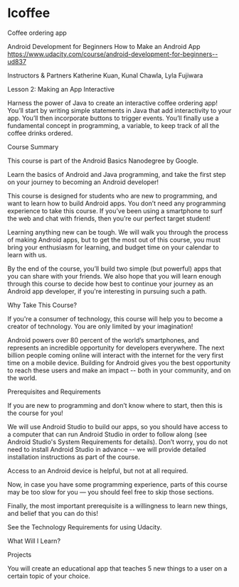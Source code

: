# Icoffee
Coffee ordering app

Android Development for Beginners
How to Make an Android App
https://www.udacity.com/course/android-development-for-beginners--ud837

Instructors & Partners
Katherine Kuan,
Kunal Chawla,
Lyla Fujiwara

Lesson 2: Making an App Interactive

Harness the power of Java to create an interactive coffee ordering app! You’ll start by writing simple statements in Java that add interactivity to your app. You’ll then incorporate buttons to trigger events. You’ll finally use a fundamental concept in programming, a variable, to keep track of all the coffee drinks ordered.


Course Summary

This course is part of the Android Basics Nanodegree by Google.

Learn the basics of Android and Java programming, and take the first step on your journey to becoming an Android developer!

This course is designed for students who are new to programming, and want to learn how to build Android apps. You don’t need any programming experience to take this course. If you’ve been using a smartphone to surf the web and chat with friends, then you’re our perfect target student!

Learning anything new can be tough. We will walk you through the process of making Android apps, but to get the most out of this course, you must bring your enthusiasm for learning, and budget time on your calendar to learn with us.

By the end of the course, you’ll build two simple (but powerful) apps that you can share with your friends. We also hope that you will learn enough through this course to decide how best to continue your journey as an Android app developer, if you're interesting in pursuing such a path.

Why Take This Course?

If you're a consumer of technology, this course will help you to become a creator of technology. You are only limited by your imagination!

Android powers over 80 percent of the world’s smartphones, and represents an incredible opportunity for developers everywhere. The next billion people coming online will interact with the internet for the very first time on a mobile device. Building for Android gives you the best opportunity to reach these users and make an impact -- both in your community, and on the world.

Prerequisites and Requirements

If you are new to programming and don’t know where to start, then this is the course for you!

We will use Android Studio to build our apps, so you should have access to a computer that can run Android Studio in order to follow along (see Android Studio's System Requirements for details). Don’t worry, you do not need to install Android Studio in advance -- we will provide detailed installation instructions as part of the course.

Access to an Android device is helpful, but not at all required.

Now, in case you have some programming experience, parts of this course may be too slow for you — you should feel free to skip those sections.

Finally, the most important prerequisite is a willingness to learn new things, and belief that you can do this!

See the Technology Requirements for using Udacity.

What Will I Learn?

Projects

You will create an educational app that teaches 5 new things to a user on a certain topic of your choice.
